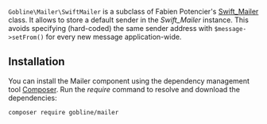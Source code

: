 ```Gobline\Mailer\SwiftMailer``` is a subclass of Fabien Potencier's [Swift_Mailer](http://swiftmailer.org/) class.
It allows to store a default sender in the *Swift_Mailer* instance.
This avoids specifying (hard-coded) the same sender address with ```$message->setFrom()``` for every new message application-wide.

## Installation

You can install the Mailer component using the dependency management tool [Composer](https://getcomposer.org/).
Run the *require* command to resolve and download the dependencies:

```
composer require gobline/mailer
```

